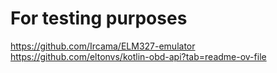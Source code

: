 # For testing purposes
https://github.com/Ircama/ELM327-emulator
https://github.com/eltonvs/kotlin-obd-api?tab=readme-ov-file
